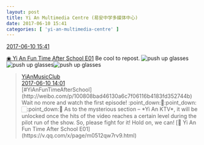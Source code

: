 ```yaml
---
layout: post
title: Yi An Multimedia Centre (易安中学多媒体中心)
date: 2017-06-10 15:41
categories: [ 'yi-an-multimedia-centre' ]
---
```


<div class="weibo-info">
  <a href="http://weibo.com/6196825252/F7bhavMSh">2017-06-10 15:41</a>
</div>

[◉ Yi An Fun Time After School E01](https://v.qq.com/x/page/m0512qw7rv9.html) Be cool to repost. ![push up glasses](http://img.t.sinajs.cn/t4/appstyle/expression/ext/normal/fc/moren_bbjdnew_org.png)![push up glasses](http://img.t.sinajs.cn/t4/appstyle/expression/ext/normal/fc/moren_bbjdnew_org.png)![push up glasses](http://img.t.sinajs.cn/t4/appstyle/expression/ext/normal/fc/moren_bbjdnew_org.png)

<!-- more -->

> <div class="weibo-post-name">
>   <a href="http://weibo.com/u/6094546964">YiAnMusicClub</a>
> </div>
> <div class="weibo-info">
>   <a href="http://weibo.com/6094546964/F7aCwAvko">2017-06-10 14:01</a>
> </div>
> [#YiAnFunTimeAfterSchool](http://weibo.com/p/100808bad46130a6c7f06116b4183fd352744b) Wait no more and watch the first episode! :point_down:🏻:point_down:🏻:point_down:🏻 As to the mysterious section – *Yi An KTV*, it will be unlocked once the hits of the video reaches a certain level during the pilot run of the show. So, please fight for it! Hold on, we can! [◉ Yi An Fun Time After School E01](https://v.qq.com/x/page/m0512qw7rv9.html)
